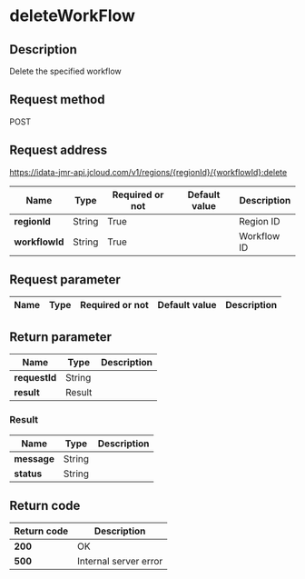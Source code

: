 # deleteWorkFlow


## Description
Delete the specified workflow

## Request method
POST

## Request address
https://idata-jmr-api.jcloud.com/v1/regions/{regionId}/{workflowId}:delete

|Name|Type|Required or not|Default value|Description|
|---|---|---|---|---|
|**regionId**|String|True||Region ID|
|**workflowId**|String|True||Workflow ID|

## Request parameter
|Name|Type|Required or not|Default value|Description|
|---|---|---|---|---|


## Return parameter
|Name|Type|Description|
|---|---|---|
|**requestId**|String||
|**result**|Result||


### Result
|Name|Type|Description|
|---|---|---|
|**message**|String||
|**status**|String||

## Return code
|Return code|Description|
|---|---|
|**200**|OK|
|**500**|Internal server error|
